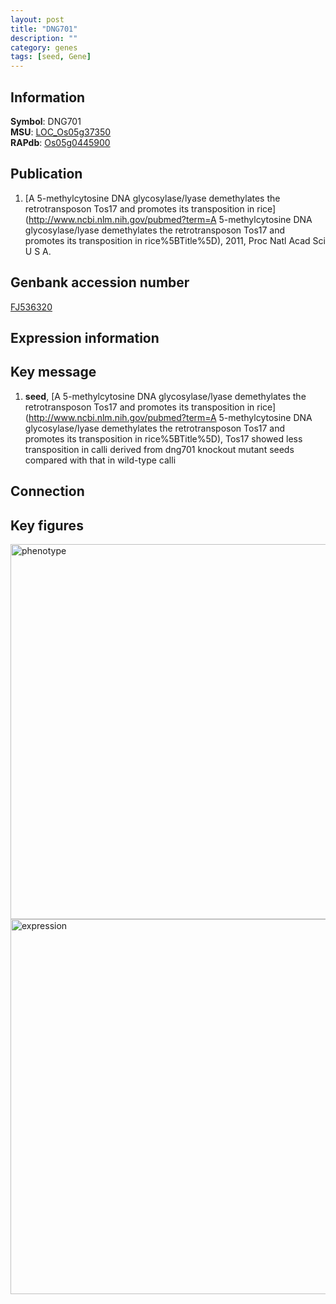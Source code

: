 ```yaml
---
layout: post
title: "DNG701"
description: ""
category: genes
tags: [seed, Gene]
---
```


## Information
__Symbol__: DNG701  
__MSU__: [LOC_Os05g37350](http://rice.plantbiology.msu.edu/cgi-bin/ORF_infopage.cgi?orf=LOC_Os05g37350)  
__RAPdb__: [Os05g0445900](http://rapdb.dna.affrc.go.jp/viewer/gbrowse_details/irgsp1?name=Os05g0445900)  

## Publication
1. [A 5-methylcytosine DNA glycosylase/lyase demethylates the retrotransposon Tos17 and promotes its transposition in rice](http://www.ncbi.nlm.nih.gov/pubmed?term=A 5-methylcytosine DNA glycosylase/lyase demethylates the retrotransposon Tos17 and promotes its transposition in rice%5BTitle%5D), 2011, Proc Natl Acad Sci U S A.

## Genbank accession number
[FJ536320](http://www.ncbi.nlm.nih.gov/nuccore/FJ536320)  

## Expression information

## Key message
1. __seed__, [A 5-methylcytosine DNA glycosylase/lyase demethylates the retrotransposon Tos17 and promotes its transposition in rice](http://www.ncbi.nlm.nih.gov/pubmed?term=A 5-methylcytosine DNA glycosylase/lyase demethylates the retrotransposon Tos17 and promotes its transposition in rice%5BTitle%5D),  Tos17 showed less transposition in calli derived from dng701 knockout mutant seeds compared with that in wild-type calli

## Connection

## Key figures
<img src="http://ricencode.github.io/images/DNG701.pheno.png" alt="phenotype"  style="width: 600px;"/>

<img src="http://ricencode.github.io/images/DNG701.exp.png" alt="expression"  style="width: 600px;"/>


